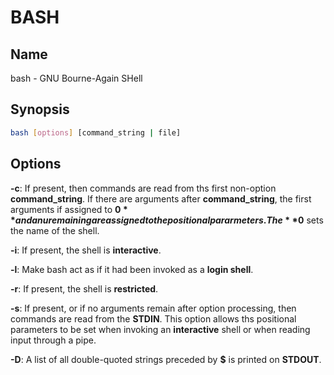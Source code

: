 # BASH
## Name 

bash - GNU Bourne-Again SHell

## Synopsis

```bash
bash [options] [command_string | file]
```

## Options

**-c**: If present, then commands are read from ths first non-option **command_string**. If there are arguments after **command_string**, the first arguments if assigned to **$0** and anu remaining are assigned to the positional pararmeters. The **$0** sets the name of the shell.

**-i**: If present, the shell is **interactive**.

**-l**: Make bash act as if it had been invoked as a **login shell**.

**-r**: If present, the shell is **restricted**.

**-s**: If present, or if no arguments remain after option processing, then commands are read from the **STDIN**. This option allows ths positional parameters to be set when invoking an **interactive** shell or when reading input through a pipe.

**-D**: A list of all double-quoted strings preceded by **$** is printed on **STDOUT**.